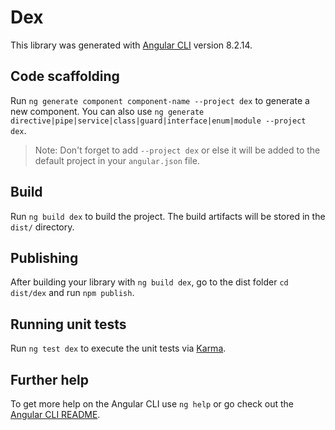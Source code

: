 # Dex

This library was generated with [Angular CLI](https://github.com/angular/angular-cli) version 8.2.14.

## Code scaffolding

Run `ng generate component component-name --project dex` to generate a new component. You can also use `ng generate directive|pipe|service|class|guard|interface|enum|module --project dex`.
> Note: Don't forget to add `--project dex` or else it will be added to the default project in your `angular.json` file. 

## Build

Run `ng build dex` to build the project. The build artifacts will be stored in the `dist/` directory.

## Publishing

After building your library with `ng build dex`, go to the dist folder `cd dist/dex` and run `npm publish`.

## Running unit tests

Run `ng test dex` to execute the unit tests via [Karma](https://karma-runner.github.io).

## Further help

To get more help on the Angular CLI use `ng help` or go check out the [Angular CLI README](https://github.com/angular/angular-cli/blob/master/README.md).
